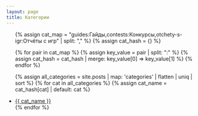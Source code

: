 ```yaml
---
layout: page
title: Категории
---
```


<ul>
  {% assign cat_map = "guides:Гайды,contests:Конкурсы,otchety-s-igr:Отчёты с игр" | split: "," %}
  {% assign cat_hash = {} %}

  {% for pair in cat_map %}
    {% assign key_value = pair | split: ":" %}
    {% assign cat_hash = cat_hash | merge: key_value[0] => key_value[1] %}
  {% endfor %}

  {% assign all_categories = site.posts | map: 'categories' | flatten | uniq | sort %}
  {% for cat in all_categories %}
    {% assign cat_name = cat_hash[cat] | default: cat %}
    <li><a href="/categories/{{ cat }}.html">{{ cat_name }}</a></li>
  {% endfor %}
</ul>
